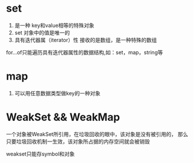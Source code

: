 # set
1. 是一种 key和value相等的特殊对象
2. set 对象中的值是唯一的
3. 具有迭代器属（iterator）性
接收的是数组，是一种特殊的数组

for...of只能遍历具有迭代器属性的数据结构,如：set，map，string等

# map
1. 可以用任意数据类型做key的一种对象

# WeakSet && WeakMap
一个对象被WeakSet所引用，在垃圾回收的眼中，该对象是没有被引用的，
那么只要垃圾回收机制一生效，该对象所占据的内存空间就会被销毁

weakset只能存symbol和对象